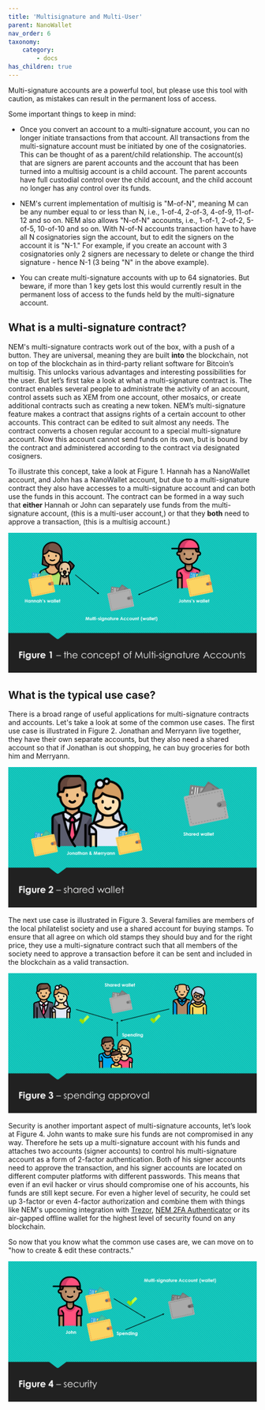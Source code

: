 ```yaml
---
title: 'Multisignature and Multi-User'
parent: NanoWallet
nav_order: 6
taxonomy:
    category:
        - docs
has_children: true
---
```


Multi-signature accounts are a powerful tool, but please use this tool with caution, as mistakes can result in the permanent loss of access. 

Some important things to keep in mind:
 
* Once you convert an account to a multi-signature account, you can no longer initiate transactions from that account. All transactions from the multi-signature account must be initiated by one of the cosignatories. This can be thought of as a parent/child relationship.  The account(s) that are signers are parent accounts and the account that has been turned into a multisig account is a child account.  The parent accounts have full custodial control over the child account, and the child account no longer has any control over its funds. 

* NEM's current implementation of multisig is "M-of-N", meaning M can be any number equal to or less than N, i.e., 1-of-4, 2-of-3, 4-of-9, 11-of-12 and so on. NEM also allows "N-of-N" accounts, i.e., 1-of-1, 2-of-2, 5-of-5, 10-of-10 and so on.  With N-of-N accounts transaction have to have all N cosignatories sign the account, but to edit the signers on the account it is "N-1." For example, if you create an account with 3 cosignatories only 2 signers are necessary to delete or change the third signature - hence N-1 (3 being "N" in the above example).

* You can create multi-signature accounts with up to 64 signatories. But beware, if more than 1 key gets lost this would currently result in the permanent loss of access to the funds held by the multi-signature account.

## What is a multi-signature contract?
NEM's multi-signature contracts work out of the box, with a push of a button. They are universal, meaning they are built **into** the blockchain, not on top of the blockchain as in third-party reliant software for Bitcoin’s multisig. This unlocks various advantages and interesting possibilities for the user. But let’s first take a look at what a multi-signature contract is. The contract enables several people to administrate the activity of an account, control assets such as XEM from one account, other mosaics, or create additional contracts such as creating a new token. NEM’s multi-signature feature makes a contract that assigns rights of a certain account to other accounts. This contract can be edited to suit almost any needs. The contract converts a chosen regular account to a special multi-signature account. Now this account cannot send funds on its own, but is bound by the contract and administered according to the contract via designated cosigners. 
 
To illustrate this concept, take a look at Figure 1. Hannah has a NanoWallet account, and John has a NanoWallet account, but due to a multi-signature contract they also have accesses to a multi-signature account and can both use the funds in this account. The contract can be formed in a way such that **either** Hannah or John can separately use funds from the multi-signature account, (this is a multi-user account,) or that they **both** need to approve a transaction, (this is a multisig account.)

![](UrE9Epm.png)

## What is the typical use case?
There is a broad range of useful applications for multi-signature contracts and accounts. Let's take a look at some of the common use cases. The first use case is illustrated in Figure 2. Jonathan and Merryann live together, they have their own separate accounts, but they also need a shared account so that if Jonathan is out shopping, he can buy groceries for both him and Merryann. 
 
![](yqr8xEv.png)

The next use case is illustrated in Figure 3. Several families are members of the local philatelist society and use a shared account for buying stamps. To ensure that all agree on which old stamps they should buy and for the right price, they use a multi-signature contract such that all members of the society need to approve a transaction before it can be sent and included in the blockchain as a valid transaction. 
 
 ![](xEVuBxf.png)
 
Security is another important aspect of multi-signature accounts, let’s look at Figure 4. John wants to make sure his funds are not compromised in any way. Therefore he sets up a multi-signature account with his funds and attaches two accounts (signer accounts) to control his multi-signature account as a form of 2-factor authentication. Both of his signer accounts need to approve the transaction, and his signer accounts are located on different computer platforms with different passwords. This means that even if an evil hacker or virus should compromise one of his accounts, his funds are still kept secure. For even a higher level of security, he could set up 3-factor or even 4-factor authorization and combine them with things like NEM's upcoming integration with [Trezor](https://twitter.com/spudowiar/status/869597547224076289), [NEM 2FA Authenticator](https://medium.com/@aleixmorgadas/nember-experience-56cfa9507f0e) or its air-gapped offline wallet for the highest level of security found on any blockchain. 
 
So now that you know what the common use cases are, we can move on to "how to create & edit these contracts."
 
 ![](KLUqEsh.png)